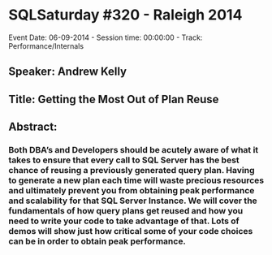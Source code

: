 # SQLSaturday #320 - Raleigh 2014
Event Date: 06-09-2014 - Session time: 00:00:00 - Track: Performance/Internals
## Speaker: Andrew Kelly
## Title: Getting the Most Out of Plan Reuse
## Abstract:
### Both DBA’s and Developers should be acutely aware of what it takes to ensure that every call to SQL Server has the best chance of reusing a previously generated query plan. Having to generate a new plan each time will waste precious resources and ultimately prevent you from obtaining peak performance and scalability for that SQL Server Instance. We will cover the fundamentals of how query plans get reused and how you need to write your code to take advantage of that. Lots of demos will show just how critical some of your code choices can be in order to obtain peak performance. 
